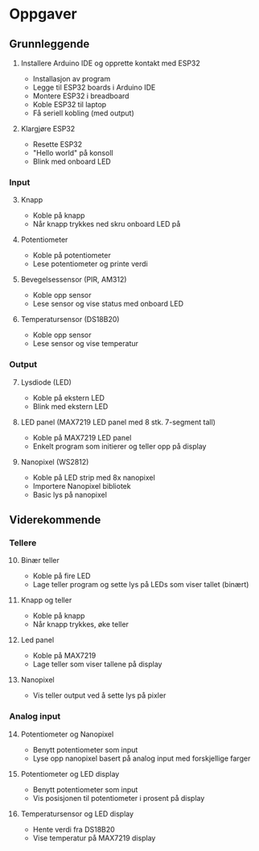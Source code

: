 # Oppgaver

## Grunnleggende

1. Installere Arduino IDE og opprette kontakt med ESP32
    * Installasjon av program
    * Legge til ESP32 boards i Arduino IDE
    * Montere ESP32 i breadboard
    * Koble ESP32 til laptop
    * Få seriell kobling (med output)

2. Klargjøre ESP32
    * Resette ESP32
    * "Hello world" på konsoll
    * Blink med onboard LED


### Input

3. Knapp
    * Koble på knapp
    * Når knapp trykkes ned skru onboard LED på

4. Potentiometer
    * Koble på potentiometer
    * Lese potentiometer og printe verdi

5. Bevegelsessensor (PIR, AM312)
    * Koble opp sensor
    * Lese sensor og vise status med onboard LED

6. Temperatursensor (DS18B20)
    * Koble opp sensor
    * Lese sensor og vise temperatur


### Output

7. Lysdiode (LED)
    * Koble på ekstern LED
    * Blink med ekstern LED

8. LED panel (MAX7219 LED panel med 8 stk. 7-segment tall)
    * Koble på MAX7219 LED panel
    * Enkelt program som initierer og teller opp på display

9. Nanopixel (WS2812)
    * Koble på LED strip med 8x nanopixel
    * Importere Nanopixel bibliotek
    * Basic lys på nanopixel


## Viderekommende

### Tellere

10. Binær teller
    * Koble på fire LED
    * Lage teller program og sette lys på LEDs som viser tallet (binært)

11. Knapp og teller
    * Koble på knapp
    * Når knapp trykkes, øke teller

12. Led panel
    * Koble på MAX7219
    * Lage teller som viser tallene på display

13. Nanopixel
    * Vis teller output ved å sette lys på pixler


### Analog input

14. Potentiometer og Nanopixel
    * Benytt potentiometer som input
    * Lyse opp nanopixel basert på analog input med forskjellige farger

15. Potentiometer og LED display
    * Benytt potentiometer som input
    * Vis posisjonen til potentiometer i prosent på display

16. Temperatursensor og LED display
    * Hente verdi fra DS18B20
    * Vise temperatur på MAX7219 display

